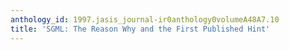 ```yaml
---
anthology_id: 1997.jasis_journal-ir0anthology0volumeA48A7.10
title: 'SGML: The Reason Why and the First Published Hint'
---
```

